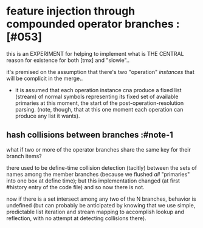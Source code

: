 # feature injection through compounded operator branches :[#053]

this is an EXPERIMENT for helping to implement what is THE CENTRAL reason
for existence for both [tmx] and "slowie"..

it's premised on the assumption that there's two "operation" *instances*
that will be complicit in the merge..

  - it is assumed that each operation instance cna produce a fixed list
    (stream) of normal symbols representing its fixed set of available
    primaries at this moment, the start of the post-operation-resolution
    parsing. (note, though, that at this one moment each operation can
    produce any list it wants).




## hash collisions between branches :#note-1

what if two or more of the operator branches share the same key for
their branch items?

there used to be define-time collision detection (tacitly) between
the sets of names among the member branches (because we flushed *all*
"primaries" into one box at define time); but this implementation
changed (at first #history entry of the code file) and so now there
is not.

now if there is a set intersect among any two of the N branches,
behavior is undefined (but can probably be anticipated by knowing
that we use simple, predictable list iteration and stream mapping
to accomplish lookup and reflection, with no attempt at detecting
collisions there).
